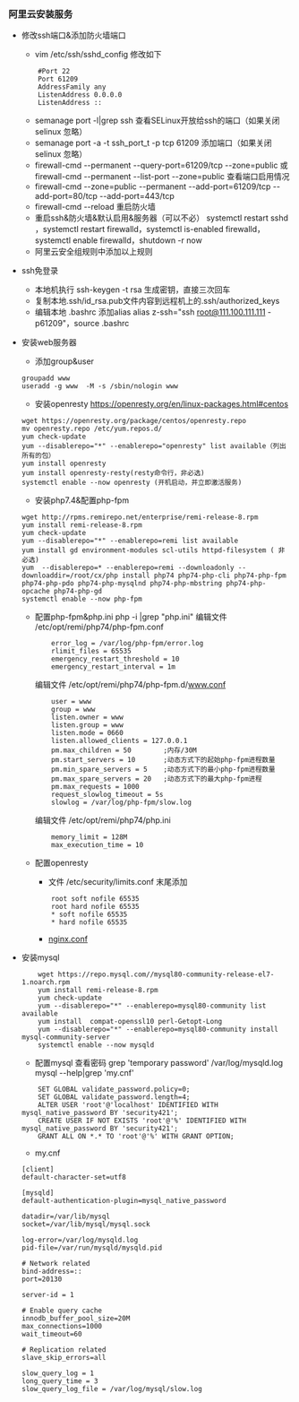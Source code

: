 ### 阿里云安装服务

- 修改ssh端口&添加防火墙端口
    - vim /etc/ssh/sshd_config 修改如下
    ```
        #Port 22
        Port 61209
        AddressFamily any
        ListenAddress 0.0.0.0
        ListenAddress ::
    ```
    - semanage port -l|grep ssh 查看SELinux开放给ssh的端口（如果关闭selinux 忽略）
    - semanage port -a -t ssh_port_t -p tcp 61209 添加端口（如果关闭selinux 忽略）
    - firewall-cmd --permanent --query-port=61209/tcp --zone=public 或
        firewall-cmd --permanent --list-port --zone=public 查看端口启用情况
    - firewall-cmd --zone=public --permanent --add-port=61209/tcp --add-port=80/tcp --add-port=443/tcp
    -  firewall-cmd --reload 重启防火墙
    - 重启ssh&防火墙&默认启用&服务器（可以不必） systemctl restart sshd ，systemctl restart firewalld，systemctl is-enabled firewalld， systemctl enable firewalld，shutdown -r now
    - 阿里云安全组规则中添加以上规则

- ssh免登录
    - 本地机执行 ssh-keygen -t rsa 生成密钥，直接三次回车
    - 复制本地.ssh/id_rsa.pub文件内容到远程机上的.ssh/authorized_keys
    - 编辑本地 .bashrc 添加alias alias z-ssh="ssh root@111.100.111.111 -p61209"，source .bashrc

- 安装web服务器
    - 添加group&user
    ```
    groupadd www
    useradd -g www  -M -s /sbin/nologin www
    ```
    - 安装openresty https://openresty.org/en/linux-packages.html#centos
    ```
    wget https://openresty.org/package/centos/openresty.repo
    mv openresty.repo /etc/yum.repos.d/
    yum check-update
    yum --disablerepo="*" --enablerepo="openresty" list available（列出所有的包）
    yum install openresty
    yum install openresty-resty(resty命令行，非必选)
    systemctl enable --now openresty (开机启动，并立即激活服务)
    ```
    - 安装php7.4&配置php-fpm
    ```
    wget http://rpms.remirepo.net/enterprise/remi-release-8.rpm
    yum install remi-release-8.rpm
    yum check-update
    yum --disablerepo="*" --enablerepo=remi list available
    yum install gd environment-modules scl-utils httpd-filesystem ( 非必选)
    yum  --disablerepo=* --enablerepo=remi --downloadonly --downloaddir=/root/cx/php install php74 php74-php-cli php74-php-fpm php74-php-pdo php74-php-mysqlnd php74-php-mbstring php74-php-opcache php74-php-gd
    systemctl enable --now php-fpm
    ```
    - 配置php-fpm&php.ini
        php -i |grep "php.ini"
        编辑文件 /etc/opt/remi/php74/php-fpm.conf
        ```
            error_log = /var/log/php-fpm/error.log
            rlimit_files = 65535
            emergency_restart_threshold = 10
            emergency_restart_interval = 1m
        ```
        编辑文件 /etc/opt/remi/php74/php-fpm.d/www.conf
        ```
            user = www
            group = www
            listen.owner = www
            listen.group = www
            listen.mode = 0660
            listen.allowed_clients = 127.0.0.1
            pm.max_children = 50        ;内存/30M
            pm.start_servers = 10	    ;动态方式下的起始php-fpm进程数量
            pm.min_spare_servers = 5	;动态方式下的最小php-fpm进程数量
            pm.max_spare_servers = 20	;动态方式下的最大php-fpm进程
            pm.max_requests = 1000
            request_slowlog_timeout = 5s
            slowlog = /var/log/php-fpm/slow.log

        ```
        编辑文件 /etc/opt/remi/php74/php.ini
        ```
            memory_limit = 128M
            max_execution_time = 10

        ```

    - 配置openresty
        - 文件 /etc/security/limits.conf 末尾添加
        ```
            root soft nofile 65535
            root hard nofile 65535
            * soft nofile 65535
            * hard nofile 65535
        ```
        - [nginx.conf](/software/nginx/nginx.conf)

- 安装mysql
    ```
        wget https://repo.mysql.com//mysql80-community-release-el7-1.noarch.rpm
        yum install remi-release-8.rpm
        yum check-update
        yum --disablerepo="*" --enablerepo=mysql80-community list available
        yum install  compat-openssl10 perl-Getopt-Long
        yum --disablerepo="*" --enablerepo=mysql80-community install mysql-community-server
        systemctl enable --now mysqld
    ```
    - 配置mysql
    查看密码 grep 'temporary password' /var/log/mysqld.log
    mysql --help|grep 'my.cnf'
    ```
        SET GLOBAL validate_password.policy=0;
        SET GLOBAL validate_password.length=4;
        ALTER USER 'root'@'localhost' IDENTIFIED WITH mysql_native_password BY 'security421';
        CREATE USER IF NOT EXISTS 'root'@'%' IDENTIFIED WITH mysql_native_password BY 'security421';
        GRANT ALL ON *.* TO 'root'@'%' WITH GRANT OPTION;
    ```
    - my.cnf
    ```
    [client]
    default-character-set=utf8

    [mysqld]
    default-authentication-plugin=mysql_native_password

    datadir=/var/lib/mysql
    socket=/var/lib/mysql/mysql.sock

    log-error=/var/log/mysqld.log
    pid-file=/var/run/mysqld/mysqld.pid

    # Network related
    bind-address=::
    port=20130

    server-id = 1

    # Enable query cache
    innodb_buffer_pool_size=20M
    max_connections=1000
    wait_timeout=60

    # Replication related
    slave_skip_errors=all

    slow_query_log = 1
    long_query_time = 3
    slow_query_log_file = /var/log/mysql/slow.log

    ```